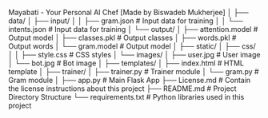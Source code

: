 Mayabati - Your Personal AI Chef [Made by Biswadeb Mukherjee]
│
├── data/
│   ├── input/
│   │   ├── gram.json                  # Input data for training
│   │   └── intents.json               # Input data for training
│   └── output/
│       ├── attention.model            # Output model
│       ├── classes.pkl                # Output classes
│       ├── words.pkl                  # Output words
│       └── gram.model                 # Output model
│
├── static/
│   ├── css/
│   │   ├── style.css                  # CSS styles
│   └── images/
│       ├── user.jpg                   # User image
│       └── bot.jpg                    # Bot image
│
├── templates/
│   ├── index.html                     # HTML template
│
├── trainer/
│   ├── trainer.py                     # Trainer module
│   └── gram.py                        # Gram module
│
├── app.py                             # Main Flask App
├── License.md                         # Contain the license instructions about this project
├── README.md                          # Project Directory Structure
└── requirements.txt                   # Python libraries used in this project
